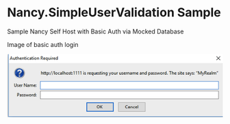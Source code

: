 # Nancy.SimpleUserValidation Sample
Sample Nancy Self Host with Basic Auth via Mocked Database

Image of basic auth login

![Image of login](https://github.com/jeff-pang/Nancy.SimpleUserValidation/blob/master/login.png)
